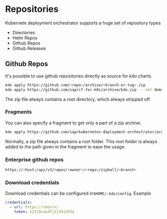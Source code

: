 # Repositories

Kubernete deployment orchestrator supports a huge set of repository types

* Directories
* Helm Repos
* Github Repos
* Github Releases

## Github Repos

It's possible to use github repositories directly as source for kdo charts.

```bash
kdo apply https://github.com/<repo>/archive/<branch-or-tag>.zip
kdo apply https://github.com/sap/cf-for-k8s/archive/kdo.zip  --set domain=cf.example.com
```

The zip file always contains a root directory, which always stripped off.

### Fragments

You can also specify a fragment to get only a part of a zip archive. 

```bash
kdo apply https://github.com/sap/kubernetes-deployment-orchestrator/archive/master.zip#charts/kdo
```

Normally, a zip file always contains a root folder. This root folder is always added to the path given in the fragment to ease the usage.


### Enterprise github repos

```bash
https://<host>/api/v3/repos/<owner>/<repo>/zipball/<branch>
```

### Download credentials

Download credentials can be configured in`$HOME/.kdo/config`. Example

```yaml
credentials:
  - url: https://<host>/
    token: 123j9iasdfj2j3412934
```
